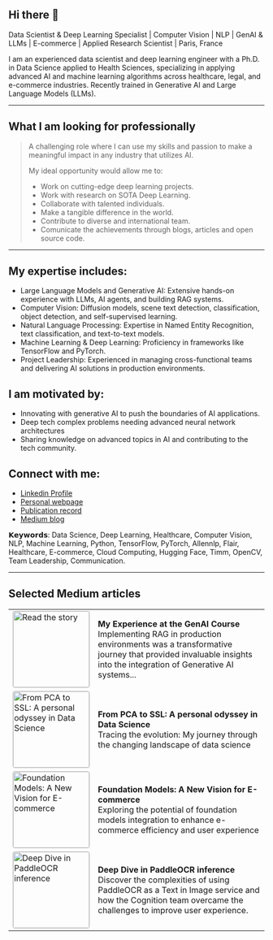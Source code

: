 ## Hi there 👋

Data Scientist & Deep Learning Specialist | Computer Vision | NLP | GenAI & LLMs | E-commerce | Applied Research Scientist | Paris, France

I am an experienced data scientist and deep learning engineer with a Ph.D. in Data Science applied to Health Sciences, specializing in applying advanced AI and machine learning algorithms across healthcare, legal, and e-commerce industries. Recently trained in Generative AI and Large Language Models (LLMs).

---
## What I am looking for professionally

> A challenging role where I can use my skills and passion to make a meaningful impact in any industry that utilizes AI.
>
> My ideal opportunity would allow me to:
>  * Work on cutting-edge deep learning projects.
>  * Work with research on SOTA Deep Learning.
>  * Collaborate with talented individuals.
>  * Make a tangible difference in the world.
>  * Contribute to diverse and international team.
>  * Comunicate the achievements through blogs, articles and open source code.

---

## My expertise includes:

- Large Language Models and Generative AI: Extensive hands-on experience with LLMs, AI agents, and building RAG systems.
- Computer Vision: Diffusion models, scene text detection, classification, object detection, and self-supervised learning.
- Natural Language Processing: Expertise in Named Entity Recognition, text classification, and text-to-text models.
- Machine Learning & Deep Learning: Proficiency in frameworks like TensorFlow and PyTorch.
- Project Leadership: Experienced in managing cross-functional teams and delivering AI solutions in production environments.


## I am motivated by: 

* Innovating with generative AI to push the boundaries of AI applications.
* Deep tech complex problems needing advanced neural network architectures
* Sharing knowledge on advanced topics in AI and contributing to the tech community.

## Connect with me:

* [Linkedin Profile](https://www.linkedin.com/in/urszulaczerwinska/)
* [Personal webpage](https://github.com/UrszulaCzerwinska)
* [Publication record](https://scholar.google.com/citations?hl=en&user=ZhaBPfoAAAAJ&view_op=list_works&sortby=pubdate)
* [Medium blog](https://medium.com/@ulalaparis)




𝗞𝗲𝘆𝘄𝗼𝗿𝗱𝘀: Data Science, Deep Learning, Healthcare, Computer Vision, NLP, Machine Learning, Python, TensorFlow, PyTorch, Allennlp, Flair, Healthcare, E-commerce, Cloud Computing, Hugging Face, Timm, OpenCV, Team Leadership, Communication.

---

## Selected Medium articles

|  |  |
| --- | --- |
| <a href="https://medium.com/ai-in-plain-english/my-experience-at-the-genai-course-implementing-rag-in-production-environments-8537ee94300d"><img src="https://miro.medium.com/v2/resize:fit:720/format:webp/1*0ghHj3UtTLeyCy2P0GfIFw.jpeg" alt="Read the story" style="width:150px; height:auto; border:1px solid #ccc; border-radius:4px;" /></a> | **My Experience at the GenAI Course**<br>Implementing RAG in production environments was a transformative journey that provided invaluable insights into the integration of Generative AI systems... |
| <a href="https://medium.com/@ulalaparis/from-pca-to-ssl-a-personal-odyssey-in-data-science-ba41ef311c5b"><img src="https://miro.medium.com/v2/resize:fit:720/format:webp/1*vNFThhwF1DUIn0KmWmJK8g.png" alt="From PCA to SSL: A personal odyssey in Data Science" style="width:150px; height:auto; border:1px solid #ccc; border-radius:4px;" /></a> | **From PCA to SSL: A personal odyssey in Data Science**<br>Tracing the evolution: My journey through the changing landscape of data science |
| <a href="https://medium.com/adevinta-tech-blog/foundation-models-a-new-vision-for-e-commerce-76904a3066e8"><img src="https://miro.medium.com/v2/resize:fit:720/format:webp/0*PDC2WWQyZPpIcKZU" alt="Foundation Models: A New Vision for E-commerce" style="width:150px; height:auto; border:1px solid #ccc; border-radius:4px;" /></a> | **Foundation Models: A New Vision for E-commerce**<br>Exploring the potential of foundation models integration to enhance e-commerce efficiency and user experience |
| <a href="https://medium.com/adevinta-tech-blog/deep-dive-in-paddleocr-inference-e86f618a0937"><img src="https://miro.medium.com/v2/resize:fit:720/format:webp/0*B4uqn-7vcxfu5aPz" alt="Deep Dive in PaddleOCR inference" style="width:150px; height:auto; border:1px solid #ccc; border-radius:4px;" /></a> | **Deep Dive in PaddleOCR inference**<br>Discover the complexities of using PaddleOCR as a Text in Image service and how the Cognition team overcame the challenges to improve user experience. |
<!---

| <a href="https://medium.com/post5"><img src="https://via.placeholder.com/150" alt="Story 5" style="width:150px; height:auto; border:1px solid #ccc; border-radius:4px;" /></a> | **AI Ethics and Responsibility**<br>Examining the ethical considerations in AI development and deployment, this article discusses the balance between innovation and moral obligations... |
| <a href="https://medium.com/post6"><img src="https://via.placeholder.com/150" alt="Story 6" style="width:150px; height:auto; border:1px solid #ccc; border-radius:4px;" /></a> | **Natural Language Processing Trends**<br>Latest advancements and future directions in NLP technologies, highlighting significant breakthroughs and their implications... |
-->
